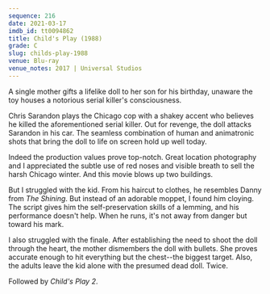 ```yaml
---
sequence: 216
date: 2021-03-17
imdb_id: tt0094862
title: Child's Play (1988)
grade: C
slug: childs-play-1988
venue: Blu-ray
venue_notes: 2017 | Universal Studios
---
```


A single mother gifts a lifelike doll to her son for his birthday, unaware the toy houses a notorious serial killer's consciousness.

<!-- end -->

Chris Sarandon plays the Chicago cop with a shakey accent who believes he killed the aforementioned serial killer. Out for revenge, the doll attacks Sarandon in his car. The seamless combination of human and animatronic shots that bring the doll to life on screen hold up well today.

Indeed the production values prove top-notch. Great location photography and I appreciated the subtle use of red noses and visible breath to sell the harsh Chicago winter. And this movie blows up two buildings.

But I struggled with the kid. From his haircut to clothes, he resembles Danny from <span data-imdb-id="tt0081505">_The Shining_</span>. But instead of an adorable moppet, I found him cloying. The script gives him the self-preservation skills of a lemming, and his performance doesn't help. When he runs, it's not away from danger but toward his mark.

I also struggled with the finale. After establishing the need to shoot the doll through the heart, the mother dismembers the doll with bullets. She proves accurate enough to hit everything but the chest--the biggest target. Also, the adults leave the kid alone with the presumed dead doll. Twice.

Followed by <span data-imdb-id="tt0099253">_Child's Play 2_</span>.
